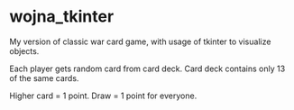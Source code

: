 # wojna_tkinter

My version of classic war card game, with usage of tkinter to visualize objects.

Each player gets random card from card deck. Card deck contains only 13 of the same cards. 

Higher card = 1 point. Draw = 1 point for everyone.

